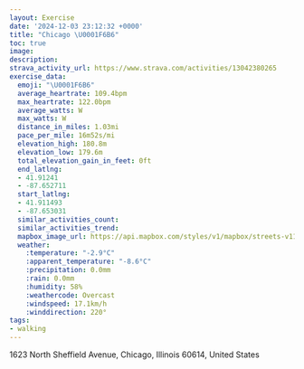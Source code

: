 ```yaml
---
layout: Exercise
date: '2024-12-03 23:12:32 +0000'
title: "Chicago \U0001F6B6"
toc: true
image:
description:
strava_activity_url: https://www.strava.com/activities/13042380265
exercise_data:
  emoji: "\U0001F6B6"
  average_heartrate: 109.4bpm
  max_heartrate: 122.0bpm
  average_watts: W
  max_watts: W
  distance_in_miles: 1.03mi
  pace_per_mile: 16m52s/mi
  elevation_high: 180.8m
  elevation_low: 179.6m
  total_elevation_gain_in_feet: 0ft
  end_latlng:
  - 41.91241
  - -87.652711
  start_latlng:
  - 41.911493
  - -87.653031
  similar_activities_count:
  similar_activities_trend:
  mapbox_image_url: https://api.mapbox.com/styles/v1/mapbox/streets-v11/static/path-5+787af2-1.0(ypx~Fjv~uO%60%40AA%3FRFFA~AiAlB%7DArA%7D%40XY%5CStBgBvC%7DBLEBOCAASBIE%40DCCDBCCD%3FFFb%40K%3FIDyEzDq%40r%40u%40%60%40aAv%40g%40d%40aAp%40kA%7C%40QP%5BJYIYDoB%40S%40e%40E%5BF),pin-s-s+e5b22e(-87.65302,41.91005),pin-s-f+89ae00(-87.65307999999996,41.91101000000001)/auto/800x800?access_token=pk.eyJ1Ijoiam9zaGJlY2ttYW4iLCJhIjoiY205eWR2aDd1MWZ6djJrbXc4a3M0bWZleiJ9.XiG9OWkNcZk2QzjJbxLB4A
  weather:
    :temperature: "-2.9°C"
    :apparent_temperature: "-8.6°C"
    :precipitation: 0.0mm
    :rain: 0.0mm
    :humidity: 58%
    :weathercode: Overcast
    :windspeed: 17.1km/h
    :winddirection: 220°
tags:
- walking
---
```

1623 North Sheffield Avenue, Chicago, Illinois 60614, United States
